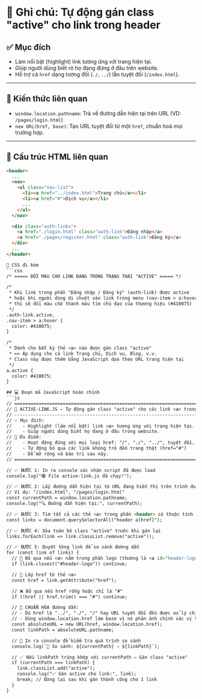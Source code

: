 # 🌟 Ghi chú: Tự động gán class "active" cho link trong header

## ✅ Mục đích
- Làm nổi bật (highlight) link tương ứng với trang hiện tại.
- Giúp người dùng biết rõ họ đang đứng ở đâu trên website.
- Hỗ trợ cả `href` dạng tương đối (`./`, `../`) lẫn tuyệt đối (`/index.html`).

---

## 🧠 Kiến thức liên quan
- `window.location.pathname`: Trả về đường dẫn hiện tại trên URL (VD: `/pages/login.html`)
- `new URL(href, base)`: Tạo URL tuyệt đối từ một `href`, chuẩn hoá mọi trường hợp.

---

## 🧩 Cấu trúc HTML liên quan
```html
<header>
  ...
  <nav>
    <ul class="nav-list">
      <li><a href="../index.html">Trang chủ</a></li>
      <li><a href="#">Dịch vụ</a></li>
      ...
    </ul>
  </nav>

  <div class="auth-links">
    <a href="./login.html" class="auth-link">Đăng nhập</a>
    <a href="./pages/register.html" class="auth-link">Đăng ký</a>
  </div>
  ...
</header>

🎨 CSS đi kèm
```css
/* ===== ĐỔI MÀU CHO LINK ĐANG TRONG TRẠNG THÁI "ACTIVE" ===== */

/* 
 * Khi link trong phần "Đăng nhập / Đăng ký" (auth-link) được active
 * hoặc khi người dùng di chuột vào link trong menu (nav-item > a:hover),
 * thì sẽ đổi màu chữ thành màu tím chủ đạo của thương hiệu (#410075)
 */
.auth-link.active,
.nav-item > a:hover {
  color: #410075;
}

/* 
 * Dành cho bất kỳ thẻ <a> nào được gán class "active"
 * => Áp dụng cho cả link Trang chủ, Dịch vụ, Blog, v.v.
 * Class này được thêm bằng JavaScript dựa theo URL trang hiện tại
 */
a.active {
  color: #410075;
}

## 💻 Đoạn mã JavaScript hoàn chỉnh
```js
// ========================================================================
// 🌟 ACTIVE-LINK.JS — Tự động gán class "active" cho các link <a> trong <header>
// ------------------------------------------------------------------------
// 💡 Mục đích:
//    - Highlight (làm nổi bật) link <a> tương ứng với trang hiện tại.
//    - Giúp người dùng biết họ đang ở đâu trong website.
// 🎯 Ưu điểm:
//    - Hoạt động đúng với mọi loại href: "/", "./", "../", tuyệt đối, v.v.
//    - Tự động bỏ qua các link không trỏ đến trang thật (href="#")
//    - Dễ mở rộng và bảo trì sau này.
// ========================================================================

// ✅ BƯỚC 1: In ra console xác nhận script đã được load
console.log("🟢 File active-link.js đã chạy!");

// ✅ BƯỚC 2: Lấy đường dẫn hiện tại từ URL đang hiển thị trên trình duyệt
// Ví dụ: "/index.html", "/pages/login.html"
const currentPath = window.location.pathname;
console.log("🔍 Đường dẫn hiện tại:", currentPath);

// ✅ BƯỚC 3: Tìm tất cả các thẻ <a> trong phần <header> có thuộc tính href
const links = document.querySelectorAll("header a[href]");

// ✅ BƯỚC 4: Xóa toàn bộ class "active" trước khi gán lại
links.forEach(link => link.classList.remove("active"));

// ✅ BƯỚC 5: Duyệt từng link để so sánh đường dẫn
for (const link of links) {
  // 🚫 Bỏ qua nếu <a> nằm trong phần logo (thường là <a id="header-logo">)
  if (link.closest("#header-logo")) continue;

  // 📌 Lấy href từ thẻ <a>
  const href = link.getAttribute("href");

  // ❌ Bỏ qua nếu href rỗng hoặc chỉ là "#"
  if (!href || href.trim() === "#") continue;

  // 🔁 CHUẨN HÓA đường dẫn:
  // - Dù href là "../", "./", "/" hay URL tuyệt đối đều được xử lý chính xác
  // - Dùng window.location.href làm base vì nó phản ánh chính xác vị trí hiện tại
  const absoluteURL = new URL(href, window.location.href);
  const linkPath = absoluteURL.pathname;

  // 🐞 In ra console để kiểm tra quá trình so sánh
  console.log(`🔗 So sánh: ${currentPath} ⇨ ${linkPath}`);

  // ✅ Nếu linkPath trùng khớp với currentPath ⇒ Gán class "active"
  if (currentPath === linkPath) {
    link.classList.add("active");
    console.log("✅ Gán active cho link:", link);
    break; // Dừng lại sau khi gán thành công cho 1 link
  }
}
